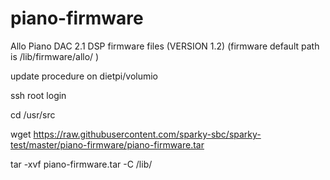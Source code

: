 # piano-firmware
Allo Piano DAC 2.1 DSP firmware files (VERSION 1.2)
(firmware default path is /lib/firmware/allo/ )

update procedure on dietpi/volumio

ssh root login

cd /usr/src

wget https://raw.githubusercontent.com/sparky-sbc/sparky-test/master/piano-firmware/piano-firmware.tar

tar -xvf piano-firmware.tar -C /lib/




